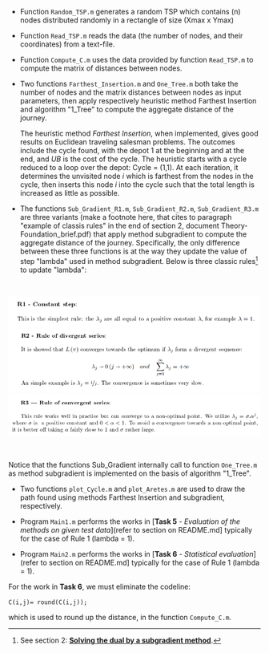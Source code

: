 - Function `Random_TSP.m` generates a random TSP which contains (n) nodes distributed randomly in a rectangle of size (Xmax x Ymax)

- Function `Read_TSP.m` reads the data (the number of nodes, and their coordinates) from a text-file.

- Function `Compute_C.m` uses the data provided by function `Read_TSP.m` to compute the matrix of distances between nodes.

- Two functions `Farthest_Insertion.m` and `One_Tree.m` both take the number of nodes and the matrix distances between nodes as input parameters, then apply respectively heuristic method Farthest Insertion and algorithm "1_Tree" to compute the aggregate distance of the journey.

     The heuristic method _Farthest Insertion_, when implemented, gives good results on Euclidean traveling salesman problems. The outcomes include the cycle found, with the depot 1 at the beginning and at the end, and _UB_ is the cost of the cycle. The heuristic starts with a cycle reduced to a loop over the depot: Cycle = (1,1). At each iteration, it determines the unvisited node _i_ which is farthest from the nodes in the cycle, then inserts this node _i_ into the cycle such that the total length is increased as little as possible.

- The functions `Sub_Gradient_R1.m`, `Sub_Gradient_R2.m`, `Sub_Gradient_R3.m` are three variants (make a footnote here, that cites to paragraph "example of classis rules" in the end of section 2, document Theory-Foundation_brief.pdf)
that apply method subgradient to compute the aggregate distance of the journey. Specifically, the only difference between these three functions is at the way they update the value of step "lambda" used in method subgradient. Below is three classic rules[^1] to update "lambda":

[^1]: See section 2: [**Solving the dual by a subgradient method**](/Theory-Foundation_brief.pdf).
<br>

![](/Matlab-code/R1-Constant-step.PNG)
![](/Matlab-code/R2-Rule-of-divergent-series.PNG)
![](/Matlab-code/R3-Rule-of-convergent-series.PNG)

<br>

Notice that the functions Sub_Gradient internally call to function `One_Tree.m` as method subgradient is implemented on the basis of algorithm "1_Tree".

- Two functions `plot_Cycle.m` and `plot_Aretes.m` are used to draw the path found using methods Farthest Insertion and subgradient, respectively.

- Program `Main1.m` performs the works in [**Task 5** - _Evaluation of the methods on given test data_](refer to section on README.md] typically for the case of Rule 1 (lambda = 1).

- Program `Main2.m` performs the works in [**Task 6** - _Statistical evaluation_](refer to section on README.md] typically for the case of Rule 1 (lambda = 1).

For the work in **Task 6**, we must eliminate the codeline:
```
C(i,j)= round(C(i,j)); 
```
which is used to round up the distance, in the function `Compute_C.m`.